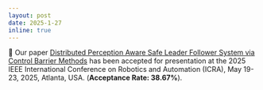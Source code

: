 ```yaml
---
layout: post
date: 2025-1-27
inline: true
---
```


:tada: Our paper [Distributed Perception Aware Safe Leader Follower System via Control Barrier Methods](https://arxiv.org/pdf/2409.11394) has been  accepted for presentation at the 2025 IEEE International Conference on Robotics and Automation (ICRA), May 19-23, 2025, Atlanta, USA. (**Acceptance Rate: 38.67%**). 
